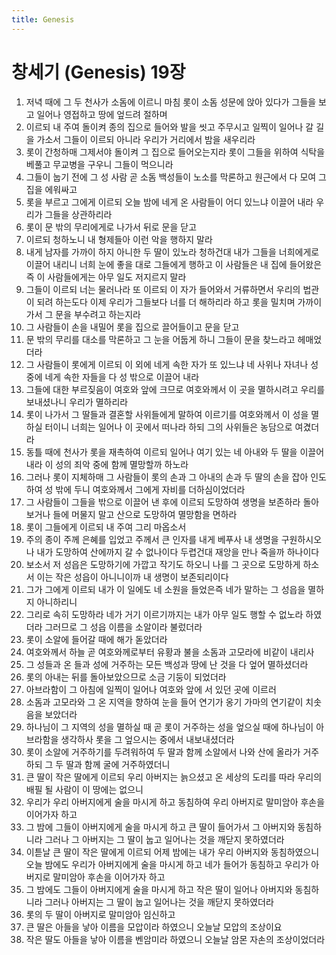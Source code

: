 ```yaml
---
title: Genesis
---
```


# 창세기 (Genesis) 19장
1. 저녁 때에 그 두 천사가 소돔에 이르니 마침 롯이 소돔 성문에 앉아 있다가 그들을 보고 일어나 영접하고 땅에 엎드려 절하며
1. 이르되 내 주여 돌이켜 종의 집으로 들어와 발을 씻고 주무시고 일찍이 일어나 갈 길을 가소서 그들이 이르되 아니라 우리가 거리에서 밤을 새우리라
1. 롯이 간청하매 그제서야 돌이켜 그 집으로 들어오는지라 롯이 그들을 위하여 식탁을 베풀고 무교병을 구우니 그들이 먹으니라
1. 그들이 눕기 전에 그 성 사람 곧 소돔 백성들이 노소를 막론하고 원근에서 다 모여 그 집을 에워싸고
1. 롯을 부르고 그에게 이르되 오늘 밤에 네게 온 사람들이 어디 있느냐 이끌어 내라 우리가 그들을 상관하리라
1. 롯이 문 밖의 무리에게로 나가서 뒤로 문을 닫고
1. 이르되 청하노니 내 형제들아 이런 악을 행하지 말라
1. 내게 남자를 가까이 하지 아니한 두 딸이 있노라 청하건대 내가 그들을 너희에게로 이끌어 내리니 너희 눈에 좋을 대로 그들에게 행하고 이 사람들은 내 집에 들어왔은즉 이 사람들에게는 아무 일도 저지르지 말라
1. 그들이 이르되 너는 물러나라 또 이르되 이 자가 들어와서 거류하면서 우리의 법관이 되려 하는도다 이제 우리가 그들보다 너를 더 해하리라 하고 롯을 밀치며 가까이 가서 그 문을 부수려고 하는지라
1. 그 사람들이 손을 내밀어 롯을 집으로 끌어들이고 문을 닫고
1. 문 밖의 무리를 대소를 막론하고 그 눈을 어둡게 하니 그들이 문을 찾느라고 헤매었더라
1. 그 사람들이 롯에게 이르되 이 외에 네게 속한 자가 또 있느냐 네 사위나 자녀나 성 중에 네게 속한 자들을 다 성 밖으로 이끌어 내라
1. 그들에 대한 부르짖음이 여호와 앞에 크므로 여호와께서 이 곳을 멸하시려고 우리를 보내셨나니 우리가 멸하리라
1. 롯이 나가서 그 딸들과 결혼할 사위들에게 말하여 이르기를 여호와께서 이 성을 멸하실 터이니 너희는 일어나 이 곳에서 떠나라 하되 그의 사위들은 농담으로 여겼더라
1. 동틀 때에 천사가 롯을 재촉하여 이르되 일어나 여기 있는 네 아내와 두 딸을 이끌어 내라 이 성의 죄악 중에 함께 멸망할까 하노라
1. 그러나 롯이 지체하매 그 사람들이 롯의 손과 그 아내의 손과 두 딸의 손을 잡아 인도하여 성 밖에 두니 여호와께서 그에게 자비를 더하심이었더라
1. 그 사람들이 그들을 밖으로 이끌어 낸 후에 이르되 도망하여 생명을 보존하라 돌아보거나 들에 머물지 말고 산으로 도망하여 멸망함을 면하라
1. 롯이 그들에게 이르되 내 주여 그리 마옵소서
1. 주의 종이 주께 은혜를 입었고 주께서 큰 인자를 내게 베푸사 내 생명을 구원하시오나 내가 도망하여 산에까지 갈 수 없나이다 두렵건대 재앙을 만나 죽을까 하나이다
1. 보소서 저 성읍은 도망하기에 가깝고 작기도 하오니 나를 그 곳으로 도망하게 하소서 이는 작은 성읍이 아니니이까 내 생명이 보존되리이다
1. 그가 그에게 이르되 내가 이 일에도 네 소원을 들었은즉 네가 말하는 그 성읍을 멸하지 아니하리니
1. 그리로 속히 도망하라 네가 거기 이르기까지는 내가 아무 일도 행할 수 없노라 하였더라 그러므로 그 성읍 이름을 소알이라 불렀더라
1. 롯이 소알에 들어갈 때에 해가 돋았더라
1. 여호와께서 하늘 곧 여호와께로부터 유황과 불을 소돔과 고모라에 비같이 내리사
1. 그 성들과 온 들과 성에 거주하는 모든 백성과 땅에 난 것을 다 엎어 멸하셨더라
1. 롯의 아내는 뒤를 돌아보았으므로 소금 기둥이 되었더라
1. 아브라함이 그 아침에 일찍이 일어나 여호와 앞에 서 있던 곳에 이르러
1. 소돔과 고모라와 그 온 지역을 향하여 눈을 들어 연기가 옹기 가마의 연기같이 치솟음을 보았더라
1. 하나님이 그 지역의 성을 멸하실 때 곧 롯이 거주하는 성을 엎으실 때에 하나님이 아브라함을 생각하사 롯을 그 엎으시는 중에서 내보내셨더라
1. 롯이 소알에 거주하기를 두려워하여 두 딸과 함께 소알에서 나와 산에 올라가 거주하되 그 두 딸과 함께 굴에 거주하였더니
1. 큰 딸이 작은 딸에게 이르되 우리 아버지는 늙으셨고 온 세상의 도리를 따라 우리의 배필 될 사람이 이 땅에는 없으니
1. 우리가 우리 아버지에게 술을 마시게 하고 동침하여 우리 아버지로 말미암아 후손을 이어가자 하고
1. 그 밤에 그들이 아버지에게 술을 마시게 하고 큰 딸이 들어가서 그 아버지와 동침하니라 그러나 그 아버지는 그 딸이 눕고 일어나는 것을 깨닫지 못하였더라
1. 이튿날 큰 딸이 작은 딸에게 이르되 어제 밤에는 내가 우리 아버지와 동침하였으니 오늘 밤에도 우리가 아버지에게 술을 마시게 하고 네가 들어가 동침하고 우리가 아버지로 말미암아 후손을 이어가자 하고
1. 그 밤에도 그들이 아버지에게 술을 마시게 하고 작은 딸이 일어나 아버지와 동침하니라 그러나 아버지는 그 딸이 눕고 일어나는 것을 깨닫지 못하였더라
1. 롯의 두 딸이 아버지로 말미암아 임신하고
1. 큰 딸은 아들을 낳아 이름을 모압이라 하였으니 오늘날 모압의 조상이요
1. 작은 딸도 아들을 낳아 이름을 벤암미라 하였으니 오늘날 암몬 자손의 조상이었더라